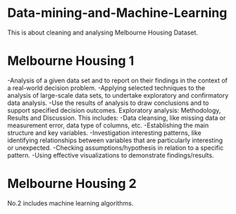 # Data-mining-and-Machine-Learning
This is about cleaning and analysing Melbourne Housing Dataset.
# Melbourne Housing 1
-Analysis of a given data set and to report on their findings in the context of a real-world decision problem.
-Applying selected techniques to the analysis of large-scale data sets, to undertake exploratory and confirmatory data analysis. 
-Use the results of analysis to draw conclusions and to support specified decision outcomes.
Exploratory analysis: Methodology, Results and Discussion. This includes:
-Data cleansing, like missing data or measurement error, data type of columns, etc.
-Establishing the main structure and key variables.
-Investigation interesting patterns, like identifying relationships between variables that are particularly interesting or unexpected.
-Checking assumptions/hypothesis in relation to a specific pattern.
-Using effective visualizations to demonstrate findings/results.
# Melbourne Housing 2
No.2 includes machine learning algorithms.
